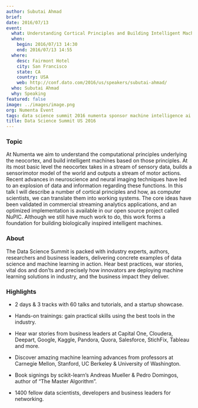 ```yaml
---
author: Subutai Ahmad
brief:
date: 2016/07/13
event:
  what: Understanding Cortical Principles and Building Intelligent Machines
  when:
    begin: 2016/07/13 14:30
    end: 2016/07/13 14:55
  where:
    desc: Fairmont Hotel
    city: San Francisco
    state: CA
    country: USA
    web: http://conf.dato.com/2016/us/speakers/subutai-ahmad/
  who: Subutai Ahmad
  why: Speaking
featured: false
image: ../images/image.png
org: Numenta Event
tags: data science summit 2016 numenta sponsor machine intelligence ai
title: Data Science Summit US 2016
---
```


### Topic

At Numenta we aim to understand the computational principles underlying the
neocortex, and build intelligent machines based on those principles. At its most
basic level the neocortex takes in a stream of sensory data, builds a
sensorimotor model of the world and outputs a stream of motor actions. Recent
advances in neuroscience and neural imaging techniques have led to an explosion
of data and information regarding these functions. In this talk I will describe
a number of cortical principles and how, as computer scientists, we can
translate them into working systems. The core ideas have been validated in
commercial streaming analytics applications, and an optimized implementation is
available in our open source project called NuPIC. Although we still have much
work to do, this work forms a foundation for building biologically inspired
intelligent machines.

### About

The Data Science Summit is packed with industry experts, authors, researchers
and business leaders, delivering concrete examples of data science and machine
learning in action. Hear best practices, war stories, vital dos and don’ts and
precisely how innovators are deploying machine learning solutions in industry,
and the business impact they deliver.

### Highlights

* 2 days & 3 tracks with 60 talks and tutorials, and a startup showcase.

* Hands-on trainings: gain practical skills using the best tools in the
  industry.

* Hear war stories from business leaders at Capital One, Cloudera, Deepart,
  Google, Kaggle, Pandora, Quora, Salesforce, StichFix, Tableau and more.

* Discover amazing machine learning advances from professors at Carnegie Mellon,
  Stanford, UC Berkeley & University of Washington.

* Book signings by scikit-learn’s Andreas Mueller & Pedro Domingos, author of
  “The Master Algorithm”.

* 1400 fellow data scientists, developers and business leaders for networking.
